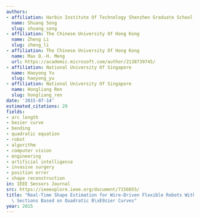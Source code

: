 ```yaml
---
authors:
- affiliation: Harbin Institute Of Technology Shenzhen Graduate School
  name: Shuang Song
  slug: shuang_song
- affiliation: The Chinese University Of Hong Kong
  name: Zheng Li
  slug: zheng_li
- affiliation: The Chinese University Of Hong Kong
  name: Max Q.-H. Meng
  url: https://academic.microsoft.com/author/2138739745/
- affiliation: National University Of Singapore
  name: Haoyong Yu
  slug: haoyong_yu
- affiliation: National University Of Singapore
  name: Hongliang Ren
  slug: hongliang_ren
date: '2015-07-14'
estimated_citations: 29
fields:
- arc length
- bezier curve
- bending
- quadratic equation
- robot
- algorithm
- computer vision
- engineering
- artificial intelligence
- invasive surgery
- position error
- shape reconstruction
in: IEEE Sensors Journal
src: https://ieeexplore.ieee.org/document/7156055/
title: "Real-Time Shape Estimation for Wire-Driven Flexible Robots With Multiple Bending\
  \ Sections Based on Quadratic B\xE9zier Curves"
year: 2015
---
```

